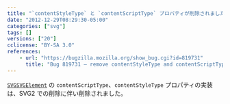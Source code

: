 ```yaml
---
title: "`contentStyleType` と `contentScriptType` プロパティが削除されました"
date: "2012-12-29T08:29:30-05:00"
categories: ["svg"]
tags: []
versions: ["20"]
cclicense: "BY-SA 3.0"
references:
    - url: "https://bugzilla.mozilla.org/show_bug.cgi?id=819731"
      title: "Bug 819731 – remove contentStyleType and contentScriptType from SVGSVGElement"
---
```

[`SVGSVGElement`](https://developer.mozilla.org/docs/DOM/SVGSVGElement) の `contentScriptType`、`contentStyleType` プロパティの実装は、SVG2 での削除に伴い削除されました。
